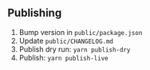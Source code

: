 ## Publishing

1. Bump version in `public/package.json`
2. Update `public/CHANGELOG.md`
3. Publish dry run: `yarn publish-dry`
4. Publish: `yarn publish-live`
